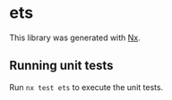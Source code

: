 # ets

This library was generated with [Nx](https://nx.dev).

## Running unit tests

Run `nx test ets` to execute the unit tests.
